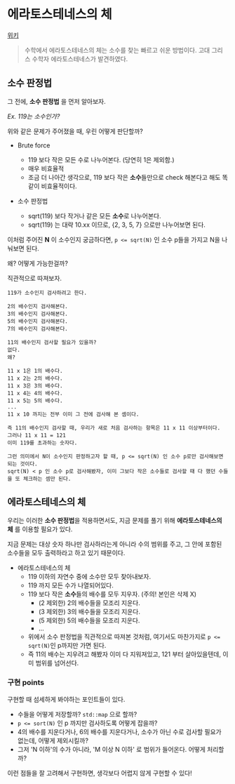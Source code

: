 # 에라토스테네스의 체

[위키](https://ko.wikipedia.org/wiki/%EC%97%90%EB%9D%BC%ED%86%A0%EC%8A%A4%ED%85%8C%EB%84%A4%EC%8A%A4%EC%9D%98_%EC%B2%B4)

> 수학에서 에라토스테네스의 체는 소수를 찾는 빠르고 쉬운 방법이다. 고대 그리스 수학자 에라토스테네스가 발견하였다. 

## 소수 판정법

그 전에, **소수 판정법** 을 먼저 알아보자.

_Ex. 119는 소수인가?_

위와 같은 문제가 주어졌을 때, 우린 어떻게 판단할까?

- Brute force
  - 119 보다 작은 모든 수로 나누어본다. (당연히 1은 제외함.)
  - 매우 비효율적
  - 조금 더 나아간 생각으로, 119 보다 작은 **소수**들만으로 check 해본다고 해도 똑같이 비효율적이다.
 
- 소수 판정법
  - sqrt(119) 보다 작거나 같은 모든 **소수**로 나누어본다.
  - sqrt(119) 는 대략 10.xx 이므로, {2, 3, 5, 7} 으로만 나누어보면 된다.

이처럼 주어진 **N** 이 소수인지 궁금하다면, `p <= sqrt(N)` 인 소수 p들을 가지고 N을 나눠보면 된다.

왜? 어떻게 가능한걸까?

직관적으로 따져보자.

```
119가 소수인지 검사하려고 한다.

2의 배수인지 검사해본다.
3의 배수인지 검사해본다.
5의 배수인지 검사해본다.
7의 배수인지 검사해본다.

11의 배수인지 검사할 필요가 있을까?
없다.
왜?

11 x 1은 1의 배수다.
11 x 2는 2의 배수다.
11 x 3은 3의 배수다.
11 x 4는 4의 배수다.
11 x 5는 5의 배수다.
...
11 x 10 까지는 전부 이미 그 전에 검사해 본 셈이다.

즉 11의 배수인지 검사할 때, 우리가 새로 처음 검사하는 항목은 11 x 11 이상부터이다.
그러나 11 x 11 = 121
이미 119를 초과하는 숫자다.

그런 의미에서 N이 소수인지 판정하고자 할 때, p <= sqrt(N) 인 소수 p로만 검사해보면 되는 것이다.
sqrt(N) < p 인 소수 p로 검사해봤자, 이미 그보다 작은 소수들로 검사할 때 다 했던 수들을 또 체크하는 셈만 된다.
```

## 에라토스테네스의 체

우리는 이러한 **소수 판정법**을 적용하면서도, 지금 문제를 풀기 위해 **에라토스테네스의 체** 를 이용할 필요가 있다.

지금 문제는 대상 숫자 하나만 검사하라는게 아니라 수의 범위를 주고, 그 안에 포함된 소수들을 모두 출력하라고 하고 있기 때문이다.

- 에라토스테네스의 체
  - 119 이하의 자연수 중에 소수만 모두 찾아내보자.
  - 119 까지 모든 수가 나열되어있다.
  - 119 보다 작은 **소수**들의 배수를 모두 지우자. (주의! 본인은 삭제 X)
    - (2 제외한) 2의 배수들을 모조리 지운다.
    - (3 제외한) 3의 배수들을 모조리 지운다.
    - (5 제외한) 5의 배수들을 모조리 지운다.
    - ...
  - 위에서 소수 판정법을 직관적으로 따져본 것처럼, 여기서도 마찬가지로 `p <= sqrt(N)`인 p까지만 가면 된다.
  - 즉 11의 배수는 지우려고 해봤자 이미 다 지워져있고, 121 부터 살아있을텐데, 이미 범위를 넘어선다.

### 구현 points

구현할 때 섬세하게 봐야하는 포인트들이 있다.

- 수들을 어떻게 저장할까? `std::map` 으로 할까?
- `p <= sort(N)` 인 p 까지만 검사하도록 어떻게 잡을까?
- 4의 배수를 지운다거나, 6의 배수를 지운다거나, 소수가 아닌 수로 검사할 필요가 없는데, 어떻게 제외시킬까?
- 그저 'N 이하'의 수가 아니라, 'M 이상 N 이하' 로 범위가 들어온다. 어떻게 처리할까? 

이런 점들을 잘 고려해서 구현하면, 생각보다 어렵지 않게 구현할 수 있다!
